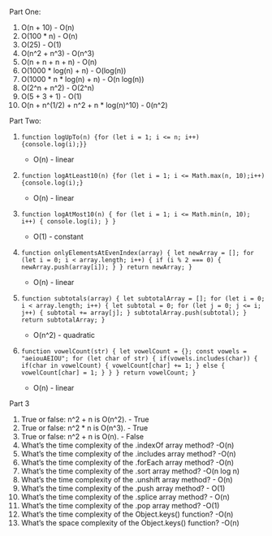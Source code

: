 Part One:
1. O(n + 10) - O(n)
2. O(100 * n) - O(n)
3. O(25) - O(1)
4. O(n^2 + n^3) - O(n^3)
5. O(n + n + n + n) - O(n)
6. O(1000 * log(n) + n) - O(log(n))
7. O(1000 * n * log(n) + n) - O(n log(n))
8. O(2^n + n^2) - O(2^n)
9. O(5 + 3 + 1) - O(1)
10. O(n + n^(1/2) + n^2 + n * log(n)^10) - 0(n^2)

Part Two: 
1.  ` function logUpTo(n) {for (let i = 1; i <= n; i++) {console.log(i);}} `
    - O(n) - linear
2.  `function logAtLeast10(n) {for (let i = 1; i <= Math.max(n, 10);i++){console.log(i);}`
    - O(n) - linear
3.  `function logAtMost10(n) {
  for (let i = 1; i <= Math.min(n, 10); i++) {
    console.log(i);
  }
}`
    - O(1) - constant
4.  `function onlyElementsAtEvenIndex(array) {
  let newArray = [];
  for (let i = 0; i < array.length; i++) {
    if (i % 2 === 0) {
      newArray.push(array[i]);
    }
  }
  return newArray;
}`
    - O(n) - linear

5. `function subtotals(array) {
  let subtotalArray = [];
  for (let i = 0; i < array.length; i++) {
    let subtotal = 0;
    for (let j = 0; j <= i; j++) {
      subtotal += array[j];
    }
    subtotalArray.push(subtotal);
  }
  return subtotalArray;
}`
    - O(n^2) - quadratic

6.  `function vowelCount(str) {
  let vowelCount = {};
  const vowels = "aeiouAEIOU";
  for (let char of str) {
    if(vowels.includes(char)) {
      if(char in vowelCount) {
        vowelCount[char] += 1;
      } else {
        vowelCount[char] = 1;
      }
    }
  }
return vowelCount;
}`
    - O(n) - linear

Part 3

1. True or false: n^2 + n is O(n^2). - True
2. True or false: n^2 * n is O(n^3). - True
3. True or false: n^2 + n is O(n). - False
4. What’s the time complexity of the .indexOf array method? -O(n)
5. What’s the time complexity of the .includes array method? -O(n)
6. What’s the time complexity of the .forEach array method? -O(n)
7. What’s the time complexity of the .sort array method? -O(n log n)
8. What’s the time complexity of the .unshift array method? - O(n)
9. What’s the time complexity of the .push array method? - O(1)
10. What’s the time complexity of the .splice array method? - O(n)
11. What’s the time complexity of the .pop array method? -O(1)
12. What’s the time complexity of the Object.keys() function? -O(n)
13. What’s the space complexity of the Object.keys() function? -O(n)
